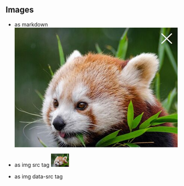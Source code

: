 ## Images

* as markdown
    ![Tier](./tier.jpg)

* as img src tag
    <img width="10%" src="./tier.jpg" />

* as img data-src tag
    <img width="10%" data-src="./tier.jpg" />
